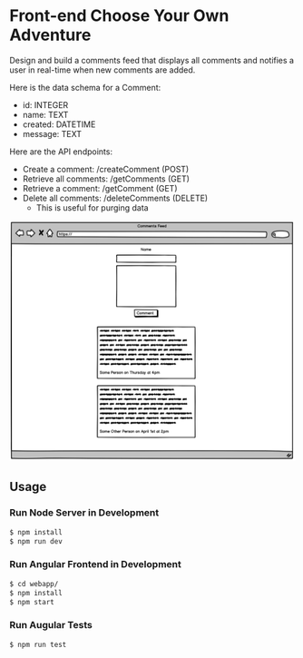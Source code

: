 # Front-end Choose Your Own Adventure

Design and build a comments feed that displays all comments and notifies a user in real-time when new comments are added.

Here is the data schema for a Comment:
* id: INTEGER
* name: TEXT
* created: DATETIME
* message: TEXT

Here are the API endpoints:
* Create a comment: /createComment (POST)
* Retrieve all comments: /getComments (GET)
* Retrieve a comment: /getComment (GET)
* Delete all comments: /deleteComments (DELETE)
  * This is useful for purging data

![Basic wireframe](wireframe.png)


## Usage

### Run Node Server in Development

```
$ npm install
$ npm run dev
```

### Run Angular Frontend in Development

```
$ cd webapp/
$ npm install
$ npm start
```

### Run Augular Tests

```
$ npm run test
```
